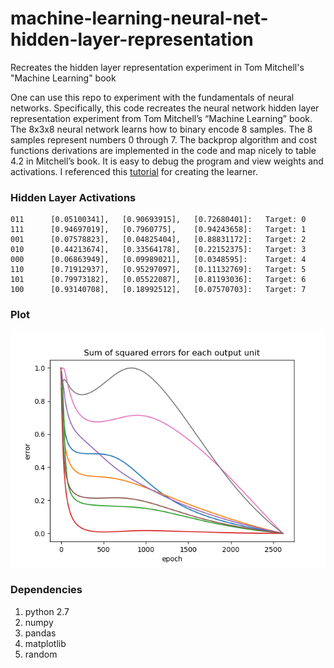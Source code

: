 # machine-learning-neural-net-hidden-layer-representation
Recreates the hidden layer representation experiment in Tom Mitchell's "Machine Learning" book

One can use this repo to experiment with the fundamentals of neural networks. Specifically, this code recreates the neural network hidden layer representation experiment from Tom Mitchell’s “Machine Learning” book. The 8x3x8 neural network learns how to binary encode 8 samples. The 8 samples represent numbers 0 through 7.  The backprop algorithm and cost functions derivations are implemented in the code and map nicely to table 4.2 in Mitchell’s book. It is easy to debug the program and view weights and activations. I referenced this [tutorial](http://neuralnetworksanddeeplearning.com/) for creating the learner.

### Hidden Layer Activations
```
011      [0.05100341],   [0.90693915],   [0.72680401]:   Target: 0
111      [0.94697019],   [0.7960775],    [0.94243658]:   Target: 1
001      [0.07578823],   [0.04825404],   [0.88831172]:   Target: 2
010      [0.44213674],   [0.33564178],   [0.22152375]:   Target: 3
000      [0.06863949],   [0.09989021],   [0.0348595]:    Target: 4
110      [0.71912937],   [0.95297097],   [0.11132769]:   Target: 5
101      [0.79973182],   [0.05522087],   [0.81193036]:   Target: 6
100      [0.93140708],   [0.18992512],   [0.07570703]:   Target: 7

```
### Plot
![SSE for each unit ouput](SSE_unit_output.png)

### Dependencies
1. python 2.7
2. numpy
3. pandas
4. matplotlib
5. random
